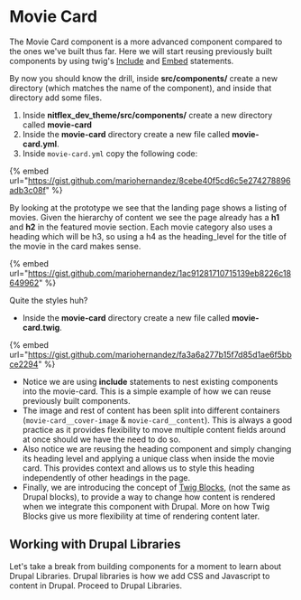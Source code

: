 # Movie Card

The Movie Card component is a more advanced component compared to the ones we've built thus far. Here we will start reusing previously built components by using twig's [Include](https://twig.symfony.com/doc/2.x/tags/include.html) and [Embed](https://twig.symfony.com/doc/2.x/tags/embed.html) statements.

By now you should know the drill, inside **src/components/** create a new directory (which matches the name of the component), and inside that directory add some files.

1. Inside **nitflex_dev_theme/src/components/** create a new directory called **movie-card**
2. Inside the **movie-card** directory create a new file called **movie-card.yml**.
3. Inside `movie-card.yml` copy the following code:

{% embed url="https://gist.github.com/mariohernandez/8cebe40f5cd6c5e274278896adb3c08f" %}

By looking at the prototype we see that the landing page shows a listing of movies. Given the hierarchy of content we see the page already has a **h1** and **h2** in the featured movie section. Each movie category also uses a heading which will be h3, so using a h4 as the heading_level for the title of the movie in the card makes sense.

{% embed url="https://gist.github.com/mariohernandez/1ac91281710715139eb8226c18649962" %}

Quite the styles huh?

* Inside the **movie-card** directory create a new file called **movie-card.twig**.

{% embed url="https://gist.github.com/mariohernandez/fa3a6a277b15f7d85d1ae6f5bbce2294" %}

* Notice we are using **include** statements to nest existing components into the movie-card.  This is a simple example of how we can reuse previously built components.
* The image and rest of content has been split into different containers (`movie-card__cover-image` & `movie-card__content`). This is always a good practice as it provides flexibility to move multiple content fields around at once should we have the need to do so.
* Also notice we are reusing the heading component and simply changing its heading level and applying a unique class when inside the movie card. This provides context and allows us to style this heading independently of other headings in the page.
* Finally, we are introducing the concept of [Twig Blocks](https://twig.symfony.com/doc/2.x/tags/extends.html), (not the same as Drupal blocks), to provide a way to change how content is rendered when we integrate this component with Drupal. More on how Twig Blocks give us more flexibility at time of rendering content later.

## Working with Drupal Libraries

Let's take a break from building components for a moment to learn about Drupal Libraries. Drupal libraries is how we add CSS and Javascript to content in Drupal. Proceed to Drupal Libraries.
